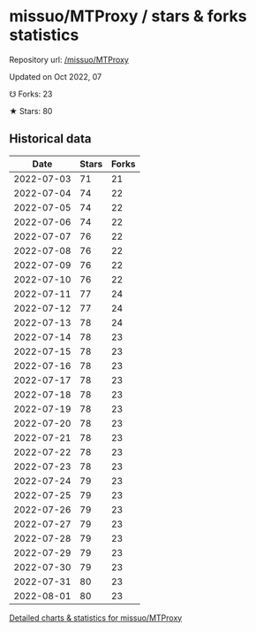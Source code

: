 # missuo/MTProxy / stars & forks statistics

Repository url: [/missuo/MTProxy](https://github.com/missuo/MTProxy)

Updated on Oct 2022, 07

☋ Forks: 23

★ Stars: 80

## Historical data
| Date | Stars | Forks |
|------|-------|-------|
| 2022-07-03 | 71 | 21 | 
| 2022-07-04 | 74 | 22 | 
| 2022-07-05 | 74 | 22 | 
| 2022-07-06 | 74 | 22 | 
| 2022-07-07 | 76 | 22 | 
| 2022-07-08 | 76 | 22 | 
| 2022-07-09 | 76 | 22 | 
| 2022-07-10 | 76 | 22 | 
| 2022-07-11 | 77 | 24 | 
| 2022-07-12 | 77 | 24 | 
| 2022-07-13 | 78 | 24 | 
| 2022-07-14 | 78 | 23 | 
| 2022-07-15 | 78 | 23 | 
| 2022-07-16 | 78 | 23 | 
| 2022-07-17 | 78 | 23 | 
| 2022-07-18 | 78 | 23 | 
| 2022-07-19 | 78 | 23 | 
| 2022-07-20 | 78 | 23 | 
| 2022-07-21 | 78 | 23 | 
| 2022-07-22 | 78 | 23 | 
| 2022-07-23 | 78 | 23 | 
| 2022-07-24 | 79 | 23 | 
| 2022-07-25 | 79 | 23 | 
| 2022-07-26 | 79 | 23 | 
| 2022-07-27 | 79 | 23 | 
| 2022-07-28 | 79 | 23 | 
| 2022-07-29 | 79 | 23 | 
| 2022-07-30 | 79 | 23 | 
| 2022-07-31 | 80 | 23 | 
| 2022-08-01 | 80 | 23 | 


[Detailed charts & statistics for missuo/MTProxy](https://reviewgithub.com/rep/missuo/MTProxy)
